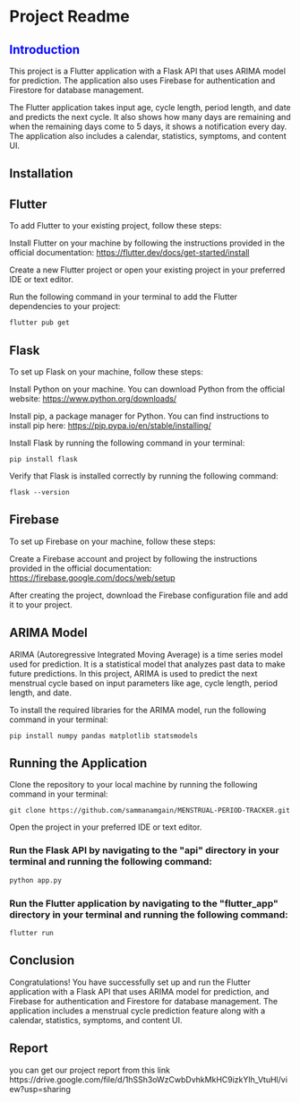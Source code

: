 <h1>Project Readme</h1>

<h2 style="color:blue;" >Introduction</h2>


This project is a Flutter application with a Flask API that uses ARIMA model for prediction. The application also uses Firebase for authentication and Firestore for database management.

The Flutter application takes input age, cycle length, period length, and date and predicts the next cycle. It also shows how many days are remaining and when the remaining days come to 5 days, it shows a notification every day. The application also includes a calendar, statistics, symptoms, and content UI.



<h2>Installation</h2>


<h2>Flutter</h2>

To add Flutter to your existing project, follow these steps:

Install Flutter on your machine by following the instructions provided in the official documentation: https://flutter.dev/docs/get-started/install

Create a new Flutter project or open your existing project in your preferred IDE or text editor.

Run the following command in your terminal to add the Flutter dependencies to your project:

```terminal
flutter pub get

```

<h2>Flask</h2>

To set up Flask on your machine, follow these steps:

Install Python on your machine. You can download Python from the official website: https://www.python.org/downloads/

Install pip, a package manager for Python. You can find instructions to install pip here: https://pip.pypa.io/en/stable/installing/

Install Flask by running the following command in your terminal:

```terminal
pip install flask
```

Verify that Flask is installed correctly by running the following command:

```terminal
flask --version
```


<h2>Firebase</h2>

To set up Firebase on your machine, follow these steps:

Create a Firebase account and project by following the instructions provided in the official documentation: https://firebase.google.com/docs/web/setup

After creating the project, download the Firebase configuration file and add it to your project.


<h2>
ARIMA Model</h2>

ARIMA (Autoregressive Integrated Moving Average) is a time series model used for prediction. It is a statistical model that analyzes past data to make future predictions. In this project, ARIMA is used to predict the next menstrual cycle based on input parameters like age, cycle length, period length, and date.

To install the required libraries for the ARIMA model, run the following command in your terminal:

``` terminal 
pip install numpy pandas matplotlib statsmodels
```



<h2>Running the Application</h2>


Clone the repository to your local machine by running the following command in your terminal:

```terminal
git clone https://github.com/sammanamgain/MENSTRUAL-PERIOD-TRACKER.git
```

Open the project in your preferred IDE or text editor.

<h3>Run the Flask API by navigating to the "api" directory in your terminal and running the following command:</h3>

```python
python app.py
```

<h3>Run the Flutter application by navigating to the "flutter_app" directory in your terminal and running the following command:</h3>

```terminal 
flutter run
```


<h2>Conclusion</h2>

Congratulations! You have successfully set up and run the Flutter application with a Flask API that uses ARIMA model for prediction, and Firebase for authentication and Firestore for database management. The application includes a menstrual cycle prediction feature along with a calendar, statistics, symptoms, and content UI.

<h2>Report</h2>
you can get our project report from this link https://drive.google.com/file/d/1hSSh3oWzCwbDvhkMkHC9izkYlh_VtuHl/view?usp=sharing
